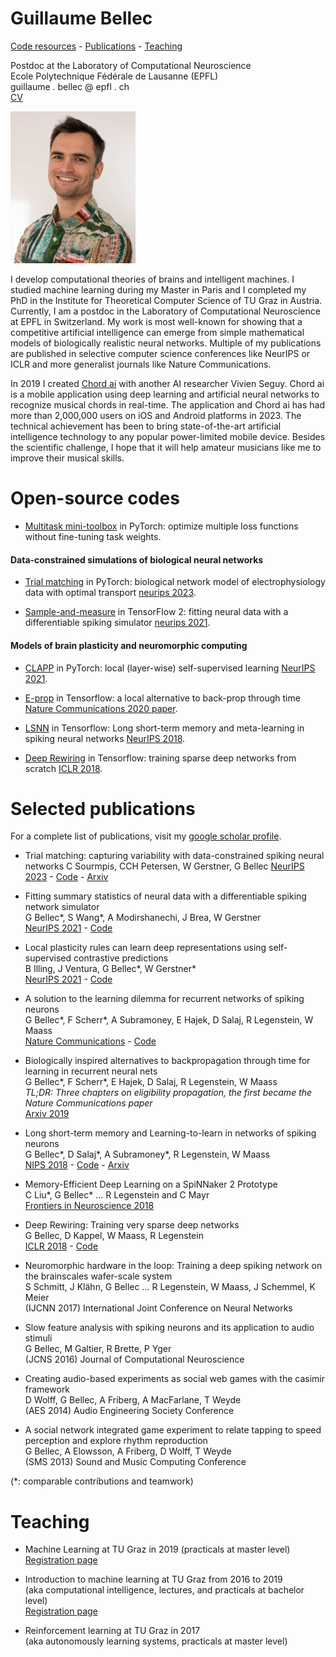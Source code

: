 

# Guillaume Bellec

[Code resources](#code-resources) - [Publications](#selected-publications) - [Teaching](#teaching)



Postdoc at the Laboratory of Computational Neuroscience  
Ecole Polytechnique Fédérale de Lausanne (EPFL)  
guillaume . bellec @ epfl . ch  
[CV](https://github.com/guillaumeBellec/guillaumeBellec.github.io/blob/master/CV_of_Guillaume_Bellec__english_(2).pdf)

<img src="photo_portrait_guillaume_bellec.jpg" alt="Photo" width="200px" />

  I develop computational theories of brains and intelligent machines. I studied machine learning during my Master in Paris and I completed my PhD in the Institute for Theoretical Computer Science of TU Graz in Austria. Currently, I am a postdoc in the Laboratory of Computational Neuroscience at EPFL in Switzerland. My work is most well-known for showing that a competitive artificial intelligence can emerge from simple mathematical models of biologically realistic neural networks. Multiple of my publications are published in selective computer science conferences like NeurIPS or ICLR and more generalist journals like Nature Communications.
  
  In 2019 I created [Chord ai](https://chordai.net) with another AI researcher Vivien Seguy. Chord ai is a mobile application using deep learning and artificial neural networks to recognize musical chords in real-time. The application and Chord ai has had more than 2,000,000 users on iOS and Android platforms in 2023. The technical achievement has been to bring state-of-the-art artificial intelligence technology to any popular power-limited mobile device. Besides the scientific challenge, I hope that it will help amateur musicians like me to improve their musical skills. 
  
<!---
Online talks

Pints of science 2021 <br/> popular-science about the brain | NeurIPS workshop 2019 <br/> contributed talk
-|-
[<img src="pints_of_science_screenshot.png" alt="Video" width="200px" />](https://www.youtube.com/watch?v=SF4rqIcXPA4&t=6m43s) | [<img src="neurips_talk.png" alt="Video" width="200px" />](https://slideslive.com/38922692/contributed-talk-eligibility-traces-provide-a-datainspired-alternative-to-backpropagation-through-time?ref=speaker-22935-latest)
--->



# Open-source codes

- [Multitask mini-toolbox](https://github.com/guillaumeBellec/multitask) in PyTorch: optimize multiple loss functions without fine-tuning task weights.

#### Data-constrained simulations of biological neural networks 

- [Trial matching](https://github.com/EPFL-LCN/pub-sourmpis2023-neurips/tree/master) in PyTorch: biological network model of electrophysiology data with optimal transport [neurips 2023](https://openreview.net/forum?id=LAbxkhkjbD).  

- [Sample-and-measure](https://github.com/EPFL-LCN/pub-bellec-wang-2021-sample-and-measure) in TensorFlow 2: fitting neural data with a differentiable spiking simulator  [neurips 2021](https://proceedings.neurips.cc/paper/2021/hash/9a32ff36c65e8ba30915a21b7bd76506-Abstract.html).

#### Models of brain plasticity and neuromorphic computing

- [CLAPP](https://github.com/EPFL-LCN/pub-illing2021-neurips) in PyTorch: local (layer-wise) self-supervised learning  [NeurIPS 2021](https://proceedings.neurips.cc/paper/2021/hash/feade1d2047977cd0cefdafc40175a99-Abstract.html).

- [E-prop](https://github.com/IGITUGraz/eligibility_propagation) in Tensorflow: a local alternative to back-prop through time [Nature Communications 2020 paper](https://www.nature.com/articles/s41467-020-17236-y).

- [LSNN](https://github.com/IGITUGraz/LSNN-official) in Tensorflow: Long short-term memory and meta-learning in spiking neural networks [NeurIPS 2018](http://papers.nips.cc/paper/7359-long-short-term-memory-and-learning-to-learn-in-networks-of-spiking-neurons).

- [Deep Rewiring](https://github.com/guillaumeBellec/deep_rewiring) in Tensorflow: training sparse deep networks from scratch [ICLR 2018](https://arxiv.org/abs/1711.05136).

# Selected publications
For a complete list of publications, visit my [google scholar profile](https://scholar.google.fr/citations?user=fSXUVvAAAAAJ).

- Trial matching: capturing variability with data-constrained spiking neural networks
C Sourmpis, CCH Petersen, W Gerstner, G Bellec
[NeurIPS 2023](https://openreview.net/forum?id=LAbxkhkjbD) - [Code](https://github.com/EPFL-LCN/pub-sourmpis2023-neurips/tree/master) - [Arxiv](https://arxiv.org/abs/2306.03603)

- Fitting summary statistics of neural data with a differentiable spiking network simulator  
G Bellec\*, S Wang\*, A Modirshanechi, J Brea, W Gerstner   
[NeurIPS 2021](https://arxiv.org/abs/2106.10064) - [Code](https://github.com/EPFL-LCN/pub-bellec-wang-2021-sample-and-measure)

- Local plasticity rules can learn deep representations using self-supervised contrastive predictions  
B Illing, J Ventura, G Bellec\*, W Gerstner\*   
[NeurIPS 2021](https://arxiv.org/abs/2010.08262) - [Code](https://github.com/EPFL-LCN/pub-illing2021-neurips)

- A solution to the learning dilemma for recurrent networks of spiking neurons  
G Bellec\*, F Scherr\*, A Subramoney, E Hajek, D Salaj, R Legenstein, W Maass  
[Nature Communications](https://www.nature.com/articles/s41467-020-17236-y) - [Code](https://github.com/IGITUGraz/eligibility_propagation)

- Biologically inspired alternatives to backpropagation through time for
  learning in recurrent neural nets   
G Bellec\*, F Scherr\*, E Hajek, D Salaj, R Legenstein, W Maass  
*TL;DR: Three chapters on eligibility propagation, the first became the Nature Communications paper*  
[Arxiv 2019](https://arxiv.org/abs/1901.09049)

- Long short-term memory and Learning-to-learn in networks of spiking neurons  
G Bellec\*, D Salaj\*, A Subramoney\*, R Legenstein, W Maass  
[NIPS 2018](https://papers.nips.cc/paper/7359-long-short-term-memory-and-learning-to-learn-in-networks-of-spiking-neurons.pdf) - [Code](https://github.com/IGITUGraz/LSNN-official) - [Arxiv](https://arxiv.org/abs/1803.09574) 

- Memory-Efficient Deep Learning on a SpiNNaker 2 Prototype  
C Liu\*, G Bellec\* ...  R Legenstein and C Mayr  
[Frontiers in Neuroscience 2018](https://www.frontiersin.org/articles/10.3389/fnins.2018.00840/full)

- Deep Rewiring: Training very sparse deep networks  
G Bellec, D Kappel, W Maass, R Legenstein  
[ICLR 2018](https://arxiv.org/abs/1711.05136) - [Code](https://github.com/guillaumeBellec/deep_rewiring)

- Neuromorphic hardware in the loop: Training a deep spiking network on the brainscales wafer-scale system  
S Schmitt, J Klähn, G Bellec ... R Legenstein, W Maass, J Schemmel, K Meier  
(IJCNN 2017) International Joint Conference on Neural Networks

- Slow feature analysis with spiking neurons and its application to audio stimuli  
G Bellec, M Galtier, R Brette, P Yger  
(JCNS 2016) Journal of Computational Neuroscience

- Creating audio-based experiments as social web games with the casimir framework  
D Wolff, G Bellec, A Friberg, A MacFarlane, T Weyde  
(AES 2014) Audio Engineering Society Conference

- A social network integrated game experiment to relate tapping to speed perception and explore rhythm reproduction  
G Bellec, A Elowsson, A Friberg, D Wolff, T Weyde  
(SMS 2013) Sound and Music Computing Conference

(*: comparable contributions and teamwork)

# Teaching

- Machine Learning at TU Graz in 2019  (practicals at master level)  
[Registration page](https://online.tugraz.at/tug_online/wbLv.wbShowLVDetail?pStpSpNr=216646)

- Introduction to machine learning at TU Graz from 2016 to 2019  
(aka computational intelligence, lectures, and practicals at bachelor level)  
[Registration page](https://online.tugraz.at/tug_online/wbLv.wbShowLVDetail?pStpSpNr=203426&pSpracheNr=2)

- Reinforcement learning at TU Graz in 2017  
(aka autonomously learning systems, practicals at master level) 
